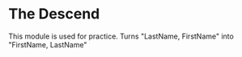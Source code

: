 # The Descend

This module is used for practice.
Turns "LastName, FirstName" into "FirstName, LastName"